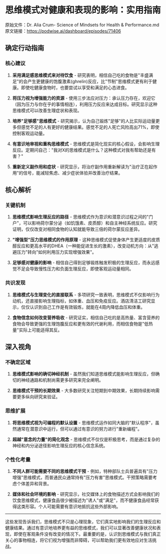 # 思维模式对健康和表现的影响：实用指南

原始文件：Dr. Alia Crum- Science of Mindsets for Health & Performance.md
原文链接：https://podwise.ai/dashboard/episodes/71406

## 确定行动指南

### 核心建议
1. **采用满足感思维模式来对待饮食** - 研究表明，相信自己吃的食物是"丰盛满足"的会产生更健康的饱腹激素(ghrelin)反应，比"节制"思维模式更有利于健康。即使吃健康食物时，也要尝试以享受和满足的心态进食。
   
2. **将压力视为增强能力的资源** - 使用三步法应对压力：承认压力存在，欢迎它（因为压力与你在乎的事情相连），利用压力反应来达成目标。研究显示这种思维模式可以改善生理症状和表现。

3. **培养"足够感"思维模式** - 研究揭示，认为自己锻炼"足够"的人比实际运动量更多但感觉不足的人有更好的健康结果。感觉不足的人死亡风险高出71%，即使控制客观运动量。

4. **有意识地审视和重构思维模式** - 思维模式是简化现实的核心假设，会影响生理反应。定期问自己："我对X的思维模式是什么？这种模式对我有帮助还是有害？"

5. **重新定义副作用和症状** - 研究显示，将治疗副作用重新解读为"治疗正在起作用"的信号，能减轻焦虑、减少症状体验并改善治疗结果。

## 核心解析

### 关键机制
1. **思维模式影响生理反应的路径** - 思维模式作为意识和潜意识过程之间的"门户"，可以影响荷尔蒙分泌（如饥饿素、皮质醇）和自主神经系统反应。研究证明，仅仅改变对相同食物的认知就能导致三倍的荷尔蒙反应差异。

2. **"增强型"压力思维模式的作用原理** - 这种思维模式促使身体产生更适度的皮质醇反应和更高水平的DHEA（一种能促进生长的激素），改变动机方向：从"逃避压力"转向"如何利用压力实现增强效果"。

3. **足够感对健康的影响** - 相信自己得到足够锻炼触发积极的生理反应，而永远感觉不足会导致慢性压力和负面生理反应，即使客观运动量相同。

### 共识发现
1. **思维模式与生理变化的直接联系** - 多项研究一致表明，思维模式不仅影响行为动机，还直接影响生理指标，如体重、血压和免疫反应。酒店清洁工研究显示，仅仅认识到自己工作是有效锻炼，就能在4周内降低血压和体重。

2. **食物信念如何改变营养吸收** - 研究证实，相信自己吃的是高热量、富含营养的食物会导致更强的生理饱腹反应和更有效的代谢利用，而相信食物是"低热量"实际上可能适得其反。

## 深入视角

### 不确定区域
1. **思维模式影响的确切神经机制** - 虽然我们知道思维模式能影响生理反应，但确切的神经通路和机制尚需更多研究来完全阐明。

2. **思维模式干预的长期效果** - 大多数研究关注短期到中期效果，长期持续影响需要更多纵向研究来验证。

### 思维扩展
1. **将思维模式视为可编程的默认设置** - 思维模式运作如同大脑的"默认程序"，虽然通常在潜意识中运行，但可以通过有意识的努力进行"重新编程"。

2. **超越"意念的力量"的简化观念** - 思维模式不仅仅是积极思考，而是通过复杂的神经和内分泌途径影响生理反应的核心信念系统。

### 个性化考量
1. **不同人群可能需要不同的思维模式干预** - 例如，特种部队士兵普遍具有"压力增强"思维模式，而普通民众通常持有"压力有害"思维模式。干预策略需要考虑个体差异和背景。

2. **媒体和社会环境的影响** - 研究显示，社交媒体上的食物描述方式会影响我们的饮食思维模式，健康食品很少被描述为"诱人"或"满足"，而不健康食品经常获得这类形容。个人可能需要有意识地抵抗这些外部影响。

---

这些发现告诉我们，思维模式不只是心理现象，它们真实地影响我们的生理反应和健康结果。通过有意识地培养更有益的思维模式，我们可以显著改善健康状况和表现，即使在客观条件没有改变的情况下。最重要的是，认识到思维模式与我们真正关心的事物相连，将它们视为增强而非障碍，可以帮助我们更有效地应对生活挑战。
